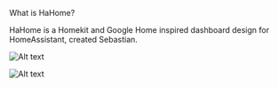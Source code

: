 What is HaHome?

HaHome is a Homekit and Google Home inspired dashboard design for HomeAssistant, created Sebastian.


![Alt text](https://res.cloudinary.com/demo/image/upload/w_300/sample.jpg)

![Alt text](/w_300/IMG_0277-left.png)
